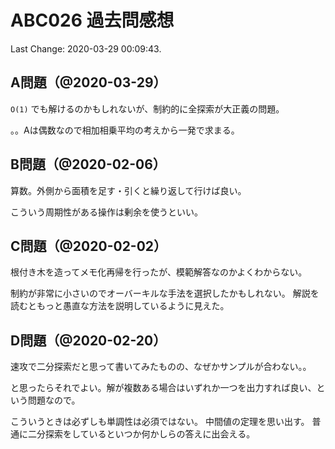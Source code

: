 # ABC026 過去問感想

Last Change: 2020-03-29 00:09:43.

## A問題（@2020-03-29）

`O(1)` でも解けるのかもしれないが、制約的に全探索が大正義の問題。

。。Aは偶数なので相加相乗平均の考えから一発で求まる。

## B問題（@2020-02-06）

算数。外側から面積を足す・引くと繰り返して行けば良い。

こういう周期性がある操作は剰余を使うといい。

## C問題（@2020-02-02）

根付き木を造ってメモ化再帰を行ったが、模範解答なのかよくわからない。

制約が非常に小さいのでオーバーキルな手法を選択したかもしれない。
解説を読むともっと愚直な方法を説明しているように見えた。

## D問題（@2020-02-20）

速攻で二分探索だと思って書いてみたものの、なぜかサンプルが合わない。。

と思ったらそれでよい。解が複数ある場合はいずれか一つを出力すれば良い、という問題なので。

こういうときは必ずしも単調性は必須ではない。
中間値の定理を思い出す。
普通に二分探索をしているといつか何かしらの答えに出会える。
